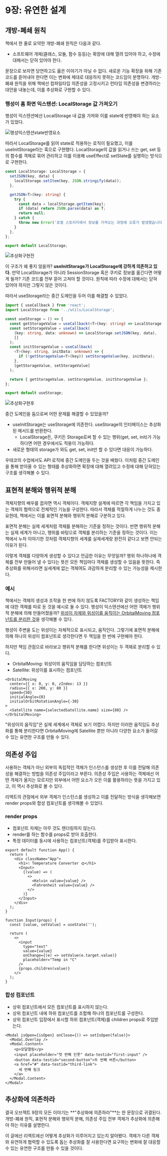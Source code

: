 # 9장: 유연한 설계

## 개방-폐쇄 원칙

책에서 한 줄로 요약한 개방-폐쇄 원칙은 다음과 같다.

- 소프트웨어 개체(클래스, 모듈, 함수 등등)는 확장에 대해 열려 있어야 하고, 수정에 대해서는 닫혀 있어야 한다.

문장으로 보자면 당연하고도 옳은 이야기가 아닐 수 없다. 새로운 기능 확장을 위해 기존 코드를 뜯어내야 한다면 이는 변화에 제대로 대응하지 못하는 코드임이 분명하다. 개방-폐쇄 원칙을 위해 책에선 컴파일타임 의존성을 고정시키고 런타임 의존성을 변경하라는 대안을 내놓는데, 이를 추상화로 구현할 수 있다.

### 행성이 홈 화면 익스텐션: LocalStorage 값 가져오기

행성이 익스텐션에선 LocalStorage 내 값을 가져와 이를 state에 반영해야 하는 요소가 있었다.

![행성익스텐션state반영요소](https://github.com/user-attachments/assets/00097dbe-295f-4cfc-a211-1ffe21a6f520)

따라서 LocalStorage를 읽어 state로 적용하는 로직이 필요했고, 이를 useInitStorage라는 훅으로 구현했다. LocalStorage의 값을 읽거나 쓰는 get, set 등의 함수를 객체로 묶어 관리하고 이를 이용해 useEffect로 setState를 실행하는 방식으로 구현한다.

```ts
const LocalStorage: LocalStorage = {
  setJSON(key, data) {
    localStorage.setItem(key, JSON.stringify(data));
  },

  getJSON<T>(key: string) {
    try {
      const data = localStorage.getItem(key);
      if (data) return JSON.parse(data) as T;
      return null;
    } catch {
      throw new Error('로컬 스토리지에서 정보를 가져오는 과정에 오류가 발생했습니다.');
    }
  },
};

export default LocalStorage;
```

![추상화구현전](https://github.com/user-attachments/assets/abfd4690-f6d4-44ac-afab-24d327af8b0b)

이 구조가 왜 좋지 않을까? **useInitStorage가 LocalStorage에 강하게 의존하고 있다.** 만약 LocalStorage가 아니라 SessionStorage 혹은 쿠키로 정보를 옮긴다면 어떻게 될까? 기존 코드를 전부 뜯어 고쳐야 할 것이다. 원칙에 따라 수정에 대해서는 닫혀 있어야 하지만 그렇지 않은 것이다.

따라서 useStorage라는 중간 도메인을 두어 이를 해결할 수 있었다.

```ts
import { useCallback } from 'react';
import LocalStorage from '../utils/LocalStorage';

const useStorage = () => {
  const getStorageValue = useCallback(<T>(key: string) => LocalStorage.getJSON<T>(key), []);
  const setStorageValue = useCallback(
    (key: string, data: unknown) => LocalStorage.setJSON(key, data),
    []
  );
  const initStorageValue = useCallback(
    <T>(key: string, initData: unknown) => {
      if (!getStorageValue<T>(key)) setStorageValue(key, initData);
    },
    [getStorageValue, setStorageValue]
  );

  return { getStorageValue, setStorageValue, initStorageValue };
};

export default useStorage;
```

![추상화구현후](https://github.com/user-attachments/assets/48d1480c-7122-415d-b497-0e9269ad2bbc)

중간 도메인을 둠으로써 어떤 문제를 해결할 수 있었을까?

- useInitStorage는 useStorage에 의존한다. useStorage의 인터페이스는 추상화된 메서드를 반환한다.
  - LocalStorage든, 쿠키든 Storage로써 할 수 있는 행위(get, set, init)가 가능하다면 어떤 경우에서도 적용이 가능하다.
- 새로운 형태의 storage가 와도 get, set, init만 할 수 있다면 대응이 가능하다.

우테코의 수업에서도 API 로직에 중간 도메인을 두는 것을 배웠다. 이처럼 중간 도메인을 통해 받아올 수 있는 형태를 추상화하면 확장에 대해 열려있고 수정에 대해 닫혀있는 구조를 생각해볼 수 있다.

## 표현적 분해와 행위적 분해

객체지향의 배우를 꼽자면 역시 객체이다. 객체지향 설계에 따르면 각 책임을 가지고 있는 객체의 협력으로 전체적인 기능을 구성한다. 따라서 객체를 적절하게 나누는 것도 중요한데, 책에서는 이를 표면적 분해와 행위적 분해로 구분하고 있다.

표면적 분해는 실제 세계처럼 객체를 분해하는 기준을 정하는 것이다. 반면 행위적 분해는 실제 세계가 아니고, 행위를 바탕으로 객체를 분리하는 기준을 정하는 것이다. 이는 책에서 누차 이야기한 것처럼 객체지향의 세계를 실제세계랑 완전히 같다고 보면 안되는 이유가 된다.

이렇게 객체를 다양하게 생성할 수 있다고 언급한 이유는 무엇일까? 행위 하나하나에 객체를 전부 만들어 낼 수 있다는 뜻은 모든 책임마다 객체를 생성할 수 있음을 뜻한다. 즉 추상화를 위해서라면 실세계에 없는 객체여도 과감하게 분리할 수 있는 가능성을 제시한다.

### 예시

책에서는 객체의 생성과 조작을 한 번에 하지 않도록 FACTORY와 같이 생성하는 책임에 대한 객체를 따로 둔 것을 예시로 둘 수 있다. 행성이 익스텐션에선 어떤 객체가 행위적 분해에 의해 만들어졌을까? [위성이 자체와 위성이를 움직이는 OrbitalMoving 컴포넌트를 분리한 것](https://github.com/woowacourse-study/2025-fe-object-study/blob/c543bb490fcf7bae58872dd00ac58409f75fd224/2%EC%A3%BC%EC%B0%A8/%EB%B0%8D%EA%B3%A0.md#%EC%B1%85%EC%9E%84-%EA%B4%80%EC%A0%90%EC%9C%BC%EB%A1%9C-%EB%B0%94%EB%9D%BC%EB%B3%B4%EB%A9%B4-%EC%96%B4%EB%96%A8%EA%B9%8C)을 생각해볼 수 있다.

행성이 주변을 도는 위성이는 자체적으로 표시되고, 움직인다. 그렇기에 표면적 분해에 의해 하나의 위성이 컴포넌트로 생각한다면 두 책임을 한 번에 구현해야 한다.

하지만 책임 관점으로 바라보고 행위적 분해를 한다면 위성이는 두 객체로 분리할 수 있다.

- OrbitalMoving: 위성이의 움직임을 담당하는 컴포넌트
- Satellite: 위성이를 표시하는 컴포넌트

```tsx
<OrbitalMoving
  center={{ x: 0, y: 0, zIndex: 13 }}
  radius={{ x: 200, y: 80 }}
  speed={50}
  initialAngle={0}
  initialOrbitRotationAngle={-30}
>
  <Satellite name={selectedSatellite.name} size={80} />
</OrbitalMoving>
```

"위성이의 움직임"은 실제 세계에서 객체로 보기 어렵다. 하지만 이러한 움직임도 추상화를 통해 분리한다면 OrbitalMoving에 Satellite 뿐만 아니라 다양한 요소가 들어갈 수 있는 유연한 구조를 만들 수 있다.

## 의존성 주입

사용하는 객체가 아닌 외부의 독립적인 객체가 인스턴스를 생성한 후 이를 전달해 의존성을 해결하는 방법을 의존성 주입이라고 부른다. 의존성 주입은 사용하는 객체에선 어떤 객체가 올지는 모르지만 외부에서 어떤 요소가 오든 이를 활용하라는 뜻을 가지고 있고, 이 역시 추상화로 볼 수 있다.

리액트의 관점에서 외부 객체가 인스턴스를 생성하고 이를 전달하는 방식을 생각해보면 render props와 합성 컴포넌트를 생각해볼 수 있었다.

### render props

- 컴포넌트 자체는 아무 것도 렌더링하지 않는다.
- render를 하는 함수를 props로 받아 호출한다.
- 특정 데이터를 동시에 사용하는 컴포넌트(객체)를 주입받아 표시한다.

```tsx
export default function App() {
  return (
    <div className="App">
      <h1>☃️ Temperature Converter 🌞</h1>
      <Input>
        {(value) => (
          <>
            <Kelvin value={value} />
            <Fahrenheit value={value} />
          </>
        )}
      </Input>
    </div>
  );
}

function Input(props) {
  const [value, setValue] = useState('');

  return (
    <>
      <input
        type="text"
        value={value}
        onChange={(e) => setValue(e.target.value)}
        placeholder="Temp in °C"
      />
      {props.children(value)}
    </>
  );
}
```

### 합성 컴포넌트

- 상위 컴포넌트에서 모든 컴포넌트를 표시하지 않는다.
- 상위 컴포넌트 내에 하위 컴포넌트를 조합해 하나의 컴포넌트를 구성한다.
- 상위 컴포넌트 입장에서 표시할 하위 컴포넌트(객체)를 children props로 주입받는다.

```tsx
<Modal isOpen={isOpen} onClose={() => setIsOpen(false)}>
  <Modal.Overlay />
  <Modal.Content>
    <p>모달열림</p>
    <input placeholder="첫 번째 인풋" data-testid="first-input" />
    <button data-testid="second-button">두 번째 버튼</button>
    <a href="#" data-testid="third-link">
      세 번째 링크
    </a>
  </Modal.Content>
</Modal>
```

## 추상화에 의존하라

결국 오브젝트 9장의 모든 이야기는 **"추상화에 의존하라"**는 한 문장으로 귀결된다. 개방-폐쇄 원칙, 표현적 분해와 행위적 분해, 의존성 주입 전부 객체가 추상화에 의존해야 하는 이유를 설명한다.

이 글에선 리액트에선 어떻게 추상화가 이루어지고 있는지 알아봤다. 객체가 다른 객체와 유연하게 협력할 수 있도록 돕는 추상화를 잘 사용한다면 요구하는 변화에 잘 대응할 수 있는 유연한 구조를 만들 수 있을 것이다.